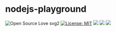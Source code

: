 # nodejs-playground

![Open Source Love svg2](https://badges.frapsoft.com/os/v2/open-source.svg?v=103)
[![License: MIT](https://img.shields.io/badge/License-MIT-yellow.svg)](https://github.com/atefhares/nodejs-playground/blob/master/LICENSE)
![](https://img.shields.io/badge/NodeJs-blue)
![](https://img.shields.io/badge/JavaScript-blue)
![](https://img.shields.io/badge/ExpressJs-blue)
